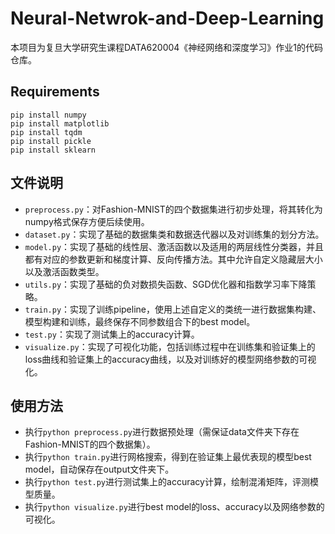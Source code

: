 # Neural-Netwrok-and-Deep-Learning
本项目为复旦大学研究生课程DATA620004《神经网络和深度学习》作业1的代码仓库。

## Requirements
```
pip install numpy
pip install matplotlib
pip install tqdm
pip install pickle
pip install sklearn
```

## 文件说明
- `preprocess.py`：对Fashion-MNIST的四个数据集进行初步处理，将其转化为numpy格式保存方便后续使用。
- `dataset.py`：实现了基础的数据集类和数据迭代器以及对训练集的划分方法。
- `model.py`：实现了基础的线性层、激活函数以及适用的两层线性分类器，并且都有对应的参数更新和梯度计算、反向传播方法。其中允许自定义隐藏层大小以及激活函数类型。
- `utils.py`：实现了基础的负对数损失函数、SGD优化器和指数学习率下降策略。
- `train.py`：实现了训练pipeline，使用上述自定义的类统一进行数据集构建、模型构建和训练，最终保存不同参数组合下的best model。
- `test.py`：实现了测试集上的accuracy计算。
- `visualize.py`：实现了可视化功能，包括训练过程中在训练集和验证集上的loss曲线和验证集上的accuracy曲线，以及对训练好的模型网络参数的可视化。

## 使用方法
- 执行`python preprocess.py`进行数据预处理（需保证data文件夹下存在Fashion-MNIST的四个数据集）。
- 执行`python train.py`进行网格搜索，得到在验证集上最优表现的模型best model，自动保存在output文件夹下。
- 执行`python test.py`进行测试集上的accuracy计算，绘制混淆矩阵，评测模型质量。
- 执行`python visualize.py`进行best model的loss、accuracy以及网络参数的可视化。
